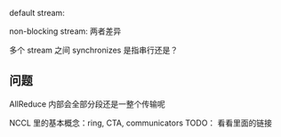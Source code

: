default stream:

non-blocking stream: 两者差异

多个 stream 之间 synchronizes 是指串行还是？

## 问题
AllReduce 内部会全部分段还是一整个传输呢

NCCL 里的基本概念：ring, CTA, communicators
TODO：
看看里面的链接
